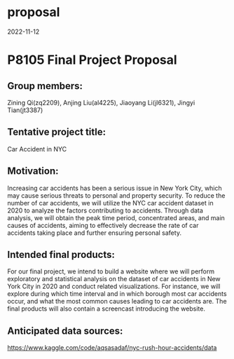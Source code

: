 proposal
================
2022-11-12

# P8105 Final Project Proposal

## Group members:

Zining Qi(zq2209), Anjing Liu(al4225), Jiaoyang Li(jl6321), Jingyi
Tian(jt3387)

## Tentative project title:

Car Accident in NYC

## Motivation:

Increasing car accidents has been a serious issue in New York City,
which may cause serious threats to personal and property security. To
reduce the number of car accidents, we will utilize the NYC car accident
dataset in 2020 to analyze the factors contributing to accidents.
Through data analysis, we will obtain the peak time period, concentrated
areas, and main causes of accidents, aiming to effectively decrease the
rate of car accidents taking place and further ensuring personal safety.

## Intended final products:

For our final project, we intend to build a website where we will
perform exploratory and statistical analysis on the dataset of car
accidents in New York City in 2020 and conduct related visualizations.
For instance, we will explore during which time interval and in which
borough most car accidents occur, and what the most common causes
leading to car accidents are. The final products will also contain a
screencast introducing the website.

## Anticipated data sources:

<https://www.kaggle.com/code/aqsasadaf/nyc-rush-hour-accidents/data>
